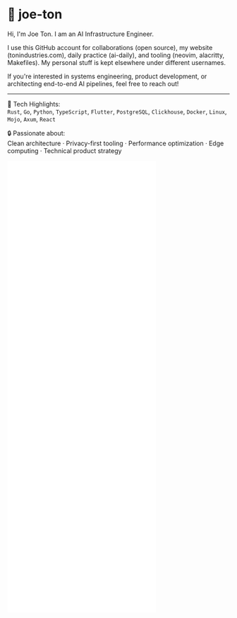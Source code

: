 # 👋 joe-ton

Hi, I'm Joe Ton. I am an AI Infrastructure Engineer.

I use this GitHub account for collaborations (open source), my website (tonindustries.com), daily practice (ai-daily), and tooling (neovim, alacritty, Makefiles). My personal stuff is kept elsewhere under different usernames.

If you're interested in systems engineering, product development, or architecting end-to-end AI pipelines, feel free to reach out!

---
🧰 Tech Highlights:  
`Rust`, `Go`, `Python`, `TypeScript`, `Flutter`, `PostgreSQL`, `Clickhouse`, `Docker`, `Linux`, `Mojo`, `Axum`, `React`

🔒 Passionate about:  
Clean architecture · Privacy-first tooling · Performance optimization · Edge computing · Technical product strategy

![Metrics](https://raw.githubusercontent.com/joe-ton/joe-ton/main/github-metrics.svg)





